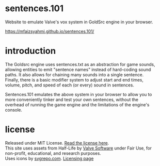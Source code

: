 # sentences.101
Website to emulate Valve's vox system in GoldSrc engine in your browser.

https://mfaizsyahmi.github.io/sentences.101/

# introduction

The Goldsrc engine uses sentences.txt as an abstraction for game sounds, allowing entities to emit "sentence names" instead of hard-coding sound paths. It also allows for chaining many sounds into a single sentence. Finally, there is a basic modifier system to adjust start and end times, volume, pitch, and speed of each (or every) sound in sentences.

Sentences.101 emulates the above system in your browser to allow you to more conveniently tinker and test your own sentences, without the overhead of running the game engine and the limitations of the engine's console.

# license
Released under MIT License. [Read the license here](LICENSE).  
This site uses assets from Half-Life by [Valve Software](https://github.com/ValveSoftware) under Fair Use, for non-profit, educational, and research purposes.  
Uses icons by [svgrepo.com](//svgrepo.com). [Licensing page](https://www.svgrepo.com/page/licensing)